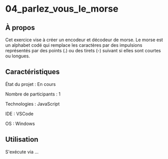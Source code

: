 # 04_parlez_vous_le_morse

## À propos 

Cet exercice vise à créer un encodeur et décodeur de morse. Le morse est un alphabet codé qui remplace les caractères par des impulsions représentés par des points (.) ou des tirets (-) suivant si elles sont courtes ou longues.

## Caractéristiques

État du projet : En cours

Nombre de participants : 1 

Technologies : JavaScript

IDE : VSCode

OS : Windows 

## Utilisation 

S'exécute via ...
